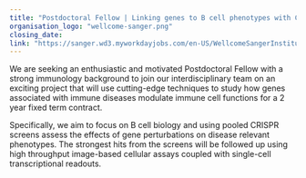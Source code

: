 ```yaml
---
title: "Postdoctoral Fellow | Linking genes to B cell phenotypes with CRISPR screens"
organisation_logo: "wellcome-sanger.png"
closing_date: 
link: "https://sanger.wd3.myworkdayjobs.com/en-US/WellcomeSangerInstitute/job/Postdoctoral-Fellow--linking-genes-to-B-cell-phenotypes-with-CRISPR-screens_JR100228-1"
---
```

We are seeking an enthusiastic and motivated Postdoctoral Fellow with a strong immunology background to join our interdisciplinary team on an exciting project that will use cutting-edge techniques to study how genes associated with immune diseases modulate immune cell functions for a 2 year fixed term contract. 

Specifically, we aim to focus on B cell biology and using pooled CRISPR screens assess the effects of gene perturbations on disease relevant phenotypes. The strongest hits from the screens will be followed up using high throughput image-based cellular assays coupled with single-cell transcriptional readouts.
